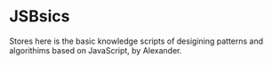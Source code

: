 # JSBsics
Stores here is the basic knowledge  scripts of desigining patterns and algorithims based on JavaScript, by Alexander. 
